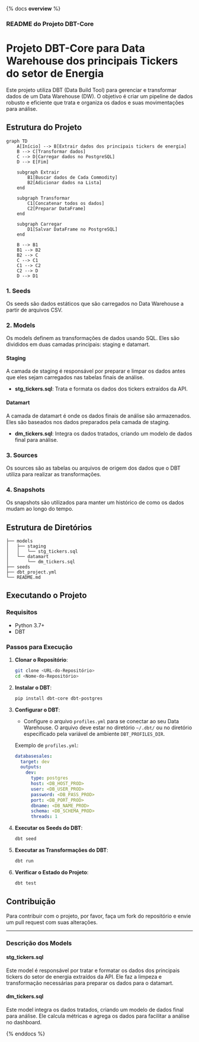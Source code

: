 {% docs __overview__ %}

### README do Projeto DBT-Core

# Projeto DBT-Core para Data Warehouse dos principais Tickers do setor de Energia

Este projeto utiliza DBT (Data Build Tool) para gerenciar e transformar dados de um Data Warehouse (DW). O objetivo é criar um pipeline de dados robusto e eficiente que trata e organiza os dados e suas movimentações para análise.

## Estrutura do Projeto

```mermaid
graph TD
    A[Início] --> B[Extrair dados dos principais tickers de energia]
    B --> C[Transformar dados]
    C --> D[Carregar dados no PostgreSQL]
    D --> E[Fim]

    subgraph Extrair
        B1[Buscar dados de Cada Commodity]
        B2[Adicionar dados na Lista]
    end

    subgraph Transformar
        C1[Concatenar todos os dados]
        C2[Preparar DataFrame]
    end

    subgraph Carregar
        D1[Salvar DataFrame no PostgreSQL]
    end

    B --> B1
    B1 --> B2
    B2 --> C
    C --> C1
    C1 --> C2
    C2 --> D
    D --> D1
```

### 1. Seeds

Os seeds são dados estáticos que são carregados no Data Warehouse a partir de arquivos CSV.

### 2. Models

Os models definem as transformações de dados usando SQL. Eles são divididos em duas camadas principais: staging e datamart.

#### Staging

A camada de staging é responsável por preparar e limpar os dados antes que eles sejam carregados nas tabelas finais de análise.

- **stg_tickers.sql**: Trata e formata os dados dos tickers extraídos da API.

#### Datamart

A camada de datamart é onde os dados finais de análise são armazenados. Eles são baseados nos dados preparados pela camada de staging.

- **dm_tickers.sql**: Integra os dados tratados, criando um modelo de dados final para análise.

### 3. Sources

Os sources são as tabelas ou arquivos de origem dos dados que o DBT utiliza para realizar as transformações.

### 4. Snapshots

Os snapshots são utilizados para manter um histórico de como os dados mudam ao longo do tempo.

## Estrutura de Diretórios

```plaintext
├── models
│   ├── staging
│   │   └── stg_tickers.sql
│   └── datamart
│       └── dm_tickers.sql
├── seeds
├── dbt_project.yml
└── README.md
```

## Executando o Projeto

### Requisitos

- Python 3.7+
- DBT

### Passos para Execução

1. **Clonar o Repositório**:
   ```bash
   git clone <URL-do-Repositório>
   cd <Nome-do-Repositório>
   ```

2. **Instalar o DBT**:
   ```bash
   pip install dbt-core dbt-postgres
   ```

3. **Configurar o DBT**:
   - Configure o arquivo `profiles.yml` para se conectar ao seu Data Warehouse. O arquivo deve estar no diretório `~/.dbt/` ou no diretório especificado pela variável de ambiente `DBT_PROFILES_DIR`.

   Exemplo de `profiles.yml`:
   ```yaml
   databasesales:
     target: dev
     outputs:
       dev:
         type: postgres
         host: <DB_HOST_PROD>
         user: <DB_USER_PROD>
         password: <DB_PASS_PROD>
         port: <DB_PORT_PROD>
         dbname: <DB_NAME_PROD>
         schema: <DB_SCHEMA_PROD>
         threads: 1
   ```

4. **Executar os Seeds do DBT**:
   ```bash
   dbt seed
   ```

5. **Executar as Transformações do DBT**:
   ```bash
   dbt run
   ```

6. **Verificar o Estado do Projeto**:
   ```bash
   dbt test
   ```

## Contribuição

Para contribuir com o projeto, por favor, faça um fork do repositório e envie um pull request com suas alterações.

---

### Descrição dos Models

#### stg_tickers.sql

Este model é responsável por tratar e formatar os dados dos principais tickers do setor de energia extraídos da API. Ele faz a limpeza e transformação necessárias para preparar os dados para o datamart.

#### dm_tickers.sql

Este model integra os dados tratados, criando um modelo de dados final para análise. Ele calcula métricas e agrega os dados para facilitar a análise no dashboard.

{% enddocs %}